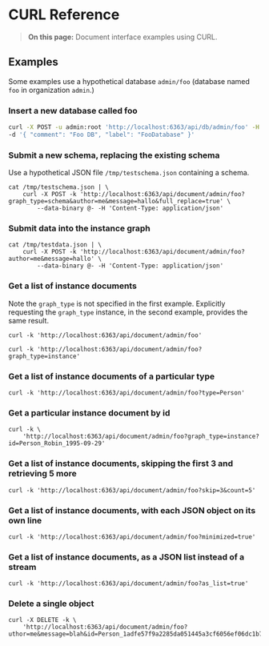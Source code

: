 # CURL Reference

> **On this page:** Document interface examples using CURL.

## Examples

Some examples use a hypothetical database `admin/foo` (database named `foo` in organization `admin`.)

### Insert a new database called foo

```bash
curl -X POST -u admin:root 'http://localhost:6363/api/db/admin/foo' -H 'Content-Type: application/json' \
-d '{ "comment": "Foo DB", "label": "FooDatabase" }'
```

### Submit a new schema, replacing the existing schema

Use a hypothetical JSON file `/tmp/testschema.json` containing a schema.

```shell
cat /tmp/testschema.json | \
    curl -X POST -k 'http://localhost:6363/api/document/admin/foo?graph_type=schema&author=me&message=hallo&full_replace=true' \
        --data-binary @- -H 'Content-Type: application/json'
```

### Submit data into the instance graph

<!-- Removed: How to make a closed captions bot -->

```shell
cat /tmp/testdata.json | \
    curl -X POST -k 'http://localhost:6363/api/document/admin/foo?author=me&message=hallo' \
        --data-binary @- -H 'Content-Type: application/json'
```

### Get a list of instance documents

Note the `graph_type` is not specified in the first example. Explicitly requesting the `graph_type` instance, in the second example, provides the same result.  

```shell
curl -k 'http://localhost:6363/api/document/admin/foo'
```

```shell
curl -k 'http://localhost:6363/api/document/admin/foo?graph_type=instance'
```

### Get a list of instance documents of a particular type

```shell
curl -k 'http://localhost:6363/api/document/admin/foo?type=Person'
```

### Get a particular instance document by id

```shell
curl -k \
    'http://localhost:6363/api/document/admin/foo?graph_type=instance?id=Person_Robin_1995-09-29'
```

### Get a list of instance documents, skipping the first 3 and retrieving 5 more

```shell
curl -k 'http://localhost:6363/api/document/admin/foo?skip=3&count=5'
```

### Get a list of instance documents, with each JSON object on its own line

```shell
curl -k 'http://localhost:6363/api/document/admin/foo?minimized=true'
```

### Get a list of instance documents, as a JSON list instead of a stream

```shell
curl -k 'http://localhost:6363/api/document/admin/foo?as_list=true'
```

### Delete a single object

```shell
curl -X DELETE -k \
    'http://localhost:6363/api/document/admin/foo?uthor=me&message=blah&id=Person_1adfe57f9a2285da051445a3cf6056ef06dc1b7a'
```
